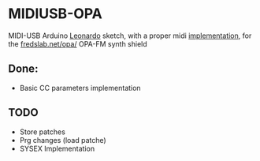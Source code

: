 # MIDIUSB-OPA

MIDI-USB Arduino [Leonardo](https://www.banggood.com/Leonardo-R3-ATmega32U4-Development-Board-With-USB-Cable-For-Arduino-p-906441.html) sketch, 
with a proper midi [implementation](https://raw.githubusercontent.com/jambonbill/MIDIUSB-OPA/master/CC_Implementation.txt), for the [fredslab.net/opa/](http://fredslab.net/opa/) OPA-FM synth shield



Done:
--
 - Basic CC parameters implementation

TODO
--
 - Store patches
 - Prg changes (load patche)
 - SYSEX Implementation 
